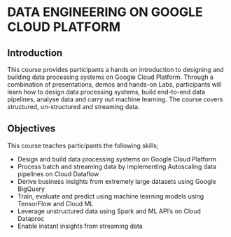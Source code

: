 # DATA ENGINEERING ON GOOGLE CLOUD PLATFORM

## Introduction
This course provides participants a hands on introduction to designing and building data processing systems on Google Cloud
Platform. Through a combination of presentations, demos and hands-on Labs, participants will learn how to design data processing systems, build
end-to-end data pipelines, analyse data and carry out machine learning. The course covers structured, un-structured and streaming data.
## Objectives
This course teaches participants the following skills;
- Design and build data processing systems on Google Cloud Platform
- Process batch and streaming data by implementing Autoscaling data pipelines on Cloud Dataflow
- Derive business insights from extremely large datasets using Google BigQuery
- Train, evaluate and predict using machine learning models using TensorFlow and Cloud ML
- Leverage unstructured data using Spark and ML API’s on Cloud Dataproc
- Enable instant insights from streaming data
